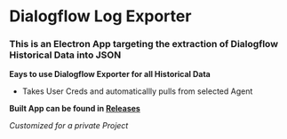 # Dialogflow Log Exporter
### This is an Electron App targeting the extraction of Dialogflow Historical Data into JSON
**Eays to use Dialogflow Exporter for all Historical Data**
- Takes User Creds and automaticallly pulls from selected Agent

**Built App can be found in [Releases](https://github.com/FabianAhammer/DialogflowLogExporter/releases)**

*Customized for a private Project*
